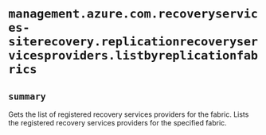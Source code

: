 # `management.azure.com.recoveryservices-siterecovery.replicationrecoveryservicesproviders.listbyreplicationfabrics`

## `summary`
Gets the list of registered recovery services providers for the fabric. Lists the registered recovery services providers for the specified fabric.


